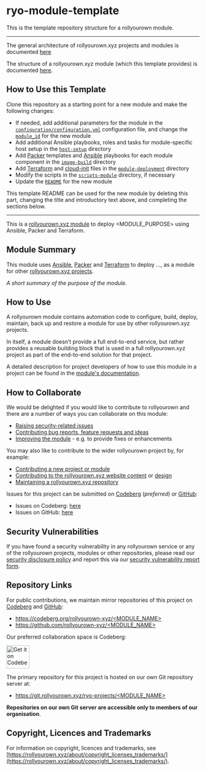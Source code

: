 <!--
SPDX-FileCopyrightText: 2022 Wilfred Nicoll <xyzroller@rollyourown.xyz>
SPDX-License-Identifier: CC-BY-SA-4.0
-->

# ryo-module-template

This is the template repository structure for a rollyourown module.

---

The general architecture of rollyourown.xyz projects and modules is documented [here](https://rollyourown.xyz/collaborate/project_and_module_development/general_architecture/)

The structure of a rollyourown.xyz module (which this template provides) is documented [here](https://rollyourown.xyz/collaborate/project_and_module_development/module_structure/).

## How to Use this Template

Clone this repository as a starting point for a new module and make the following changes:

- If needed, add additional parameters for the module in the [`configuration/configuration.yml`](./configuration/configuration.yml) configuration file, and change the [`module_id`](https://rollyourown.xyz/collaborate/project_and_module_development/module_structure/#the-project_id) for the new module
- Add additional Ansible playbooks, roles and tasks for module-specific host setup in the [`host-setup`](./host-setup/) directory
- Add [Packer](https://www.packer.io/) templates and [Ansible](https://www.ansible.com/) playbooks for each module component in the [`image-build`](./image-build/) directory
- Add [Terraform](https://www.terraform.io/) and [cloud-init](https://cloud-init.io/) files in the [`module-deployment`](./module-deployment/) directory
- Modify the scripts in the [`scripts-module`](./scripts-module/) directory, if necessary
- Update the [`README`](./README.md) for the new module

This template README can be used for the new module by deleting this part, changing the title and introductory text above, and completing the sections below.

---

This is a [rollyourown.xyz module](https://rollyourown.xyz/rollyourown/project_modules/) to deploy <MODULE_PURPOSE> using Ansible, Packer and Terraform.

## Module Summary

This module uses [Ansible](https://www.ansible.com/), [Packer](https://www.packer.io/) and [Terraform](https://www.terraform.io/) to deploy ...,  as a module for other [rollyourown.xyz projects](https://rollyourown.xyz/rollyourown/projects/).

_A short summary of the purpose of the module._

## How to Use

A rollyourown module contains automation code to configure, build, deploy, maintain, back up and restore a module for use by other rollyourown.xyz projects.

In itself, a module doesn’t provide a full end-to-end service, but rather provides a reusable building block that is used in a full rollyourown.xyz project as part of the end-to-end solution for that project.

A detailed description for project developers of how to use this module in a project can be found in the [module's documentation](https://rollyourown.xyz/rollyourown/project_modules/<MODULE_NAME>/).

## How to Collaborate

We would be delighted if you would like to contribute to rollyourown and there are a number of ways you can collaborate on this module:

- [Raising security-related issues](https://rollyourown.xyz/collaborate/security_vulnerabilities/)
- [Contributing bug reports, feature requests and ideas](https://rollyourown.xyz/collaborate/bug_reports_feature_requests_ideas/)
- [Improving the module](https://rollyourown.xyz/collaborate/existing_projects_and_modules/) - e.g. to provide fixes or enhancements

You may also like to contribute to the wider rollyourown project by, for example:

- [Contributing a new project or module](https://rollyourown.xyz/collaborate/new_projects_and_modules/)
- [Contributing to the rollyourown.xyz website content](https://rollyourown.xyz/collaborate/website_content/) or [design](https://rollyourown.xyz/collaborate/website_design/)
- [Maintaining a rollyourown.xyz repository](https://rollyourown.xyz/collaborate/working_with_git/what_is_git/#project-maintainer)

Issues for this project can be submitted on [Codeberg](https://codeberg.org/) (_preferred_) or [GitHub](https://github.com/):

- Issues on Codeberg: [here](https://codeberg.org/rollyourown-xyz/<MODULE_NAME>/issues)
- Issues on GitHub: [here](https://github.com/rollyourown-xyz/<MODULE_NAME>/issues)

## Security Vulnerabilities

If you have found a security vulnerability in any rollyourown service or any of the rollyourown projects, modules or other repositories, please read our [security disclosure policy](https://rollyourown.xyz/collaborate/security_vulnerabilities/) and report this via our [security vulnerability report form](https://forms.rollyourown.xyz/security-vulnerability).

## Repository Links

For public contributions, we maintain mirror repositories of this project on [Codeberg](https://codeberg.org) and [GitHub](https://github.com):

- [https://codeberg.org/rollyourown-xyz/<MODULE_NAME>](https://codeberg.org/rollyourown-xyz/<MODULE_NAME>)
- [https://github.com/rollyourown-xyz/<MODULE_NAME>](https://github.com/rollyourown-xyz/<MODULE_NAME>)

Our preferred collaboration space is Codeberg:

<a href="https://codeberg.org/rollyourown-xyz/<MODULE_NAME>"><img alt="Get it on Codeberg" src="https://get-it-on.codeberg.org/get-it-on-blue-on-white.png" height="60"></a>

The primary repository for this project is hosted on our own Git repository server at:

- [https://git.rollyourown.xyz/ryo-projects/<MODULE_NAME>](https://git.rollyourown.xyz/ryo-projects/<MODULE_NAME>)

**Repositories on our own Git server are accessible only to members of our organisation**.

## Copyright, Licences and Trademarks

For information on copyright, licences and trademarks, see [https://rollyourown.xyz/about/copyright_licenses_trademarks/](https://rollyourown.xyz/about/copyright_licenses_trademarks/).
